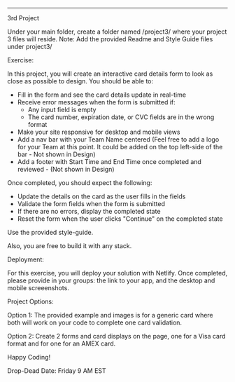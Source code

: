 
________________________________

3rd Project

Under your main folder, create a folder named /project3/ where your project 3 files will reside.
Note: Add the provided Readme and Style Guide files under project3/

Exercise:

In this project, you will create an interactive card details form to look as close as possible to design.
You should be able to:

- Fill in the form and see the card details update in real-time
- Receive error messages when the form is submitted if:
  - Any input field is empty
  - The card number, expiration date, or CVC fields are in the wrong format
- Make your site responsive for desktop and mobile views
- Add a nav bar with your Team Name centered (Feel free to add a logo for your Team at this point. It could be added on the top left-side of the bar - Not shown in Design)
- Add a footer with Start Time and End Time once completed and reviewed - (Not shown in Design)

Once completed, you should expect the following:

- Update the details on the card as the user fills in the fields
- Validate the form fields when the form is submitted
- If there are no errors, display the completed state
- Reset the form when the user clicks "Continue" on the completed state

Use the provided style-guide.

Also, you are free to build it with any stack.

Deployment:

For this exercise, you will deploy your solution with Netlify.
Once completed, please provide in your groups: the link to your app, and the desktop and mobile screeenshots.

Project Options:

Option 1: The provided example and images is for a generic card where both will work on your code to complete one card validation.

Option 2: 
Create 2 forms and card displays on the page, one for a Visa card format and for one for an AMEX card.

Happy Coding!

Drop-Dead Date: Friday 9 AM EST
